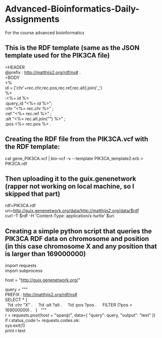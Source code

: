 # Advanced-Bioinformatics-Daily-Assignments
For the course advanced bioinformatics

## This is the RDF template (same as the JSON template used for the PIK3CA file)
=HEADER  
@prefix : <http://matthijs2.org/rdf/ns#> .  
=BODY   
<%  
id = ['chr'+rec.chr,rec.pos,rec.ref,rec.alt].join('_')  
%>  
:<%= id %>  
  :query_id "<%= id %>";  
  :chr "<%= rec.chr %>" ;  
  :ref "<%= rec.ref %>" ;  
  :alt "<%= rec.alt.join("") %>" ;  
  :pos <%= rec.pos %> .  

## Creating the RDF file from the PIK3CA.vcf with the RDF template:
cat gene_PIK3CA.vcf | bio-vcf -v --template PIK3CA_template2.erb > PIK3CA.rdf
## Then uploading it to the guix.genenetwork (rapper not working on local machine, so I skipped that part)
rdf=PIK3CA.rdf  
uri=http://guix.genenetwork.org/data/http://matthijs2.org/data/$rdf  
curl -T $rdf -H 'Content-Type: application/x-turtle' $uri  

## Creating a simple python script that queries the PIK3CA RDF data on chromosome and position (in this case chromosome X and any position that is larger than 169000000)
import requests  
import subprocess  
  
host = "http://guix.genenetwork.org/"  
  
query = """  
PREFIX : <http://matthijs2.org/rdf/ns#>  
SELECT * {    
    ?id :chr "X" .  
    ?id :alt ?alt .  
    ?id :pos ?pos .  
    FILTER (?pos > 169000000) .  
}   
"""  
r = requests.post(host + "sparql/", data={ "query": query, "output": "text" })  
if r.status_code != requests.codes.ok:  
    sys.exit(1)  
print r.text  
